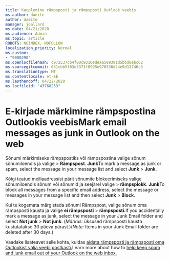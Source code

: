 ```yaml
---
title: Kauplemine rämpsposti ja rämpsposti Outlook veebis
ms.author: daeite
author: daeite
manager: joallard
ms.date: 04/21/2020
ms.audience: Admin
ms.topic: article
ROBOTS: NOINDEX, NOFOLLOW
localization_priority: Normal
ms.custom:
- "9000290"
ms.openlocfilehash: c972537cb4f00c9310edeaa589391d5bbd8ebc62
ms.sourcegitcommit: 631cbb5f03e5371f0995e976536d24e9d13746c3
ms.translationtype: MT
ms.contentlocale: et-EE
ms.lasthandoff: 04/22/2020
ms.locfileid: "43768253"
---
```

# <a name="mark-email-messages-as-junk-in-outlook-on-the-web"></a><span data-ttu-id="2ca75-102">E-kirjade märkimine rämpspostina Outlookis veebis</span><span class="sxs-lookup"><span data-stu-id="2ca75-102">Mark email messages as junk in Outlook on the web</span></span>

<span data-ttu-id="2ca75-103">Sõnumi märkimiseks rämpspostiks või rämpspostina valige sõnum sõnumiloendis ja valige > **Rämpspost**. **Junk**</span><span class="sxs-lookup"><span data-stu-id="2ca75-103">To mark a message as junk or spam, select the message in your message list and select **Junk** > **Junk**.</span></span>

<span data-ttu-id="2ca75-104">Kõigi teatud meiliaadressist pärit sõnumite blokeerimiseks valige sõnumiloendis sõnum või sõnumid ja seejärel valige > **rämpsplokk**. **Junk**</span><span class="sxs-lookup"><span data-stu-id="2ca75-104">To block all messages from a specific email address, select the message or messages in your message list and then select **Junk** > **Block**.</span></span>

<span data-ttu-id="2ca75-105">Kui te kogemata märgistada sõnumi Rämpspost, valige sõnum oma rämpsposti kausta ja valige **ei rämpsposti** > **rämpsposti.**</span><span class="sxs-lookup"><span data-stu-id="2ca75-105">If you accidentally mark a message as junk, select the message in your Junk Email folder and select **Not junk** > **Not junk**.</span></span> <span data-ttu-id="2ca75-106">(*Märkus:* üksused rämpsposti kausta kustutatakse 30 päeva pärast.)</span><span class="sxs-lookup"><span data-stu-id="2ca75-106">(*Note:* Items in your Junk Email folder are deleted after 30 days.)</span></span>

<span data-ttu-id="2ca75-107">Vaadake lisateavet selle kohta, kuidas [aidata rämpsposti ja rämpsposti oma Outlookist välja veebi postkasti.](https://support.office.com/article/db786e79-54e2-40cc-904f-d89d57b7f41d)</span><span class="sxs-lookup"><span data-stu-id="2ca75-107">Learn more about how to [help keep spam and junk email out of your Outlook on the web inbox.](https://support.office.com/article/db786e79-54e2-40cc-904f-d89d57b7f41d)</span></span>